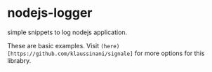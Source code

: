 # nodejs-logger
simple snippets to log nodejs application.

These are basic examples. Visit `(here)[https://github.com/klaussinani/signale]` for more options for this librabry.
